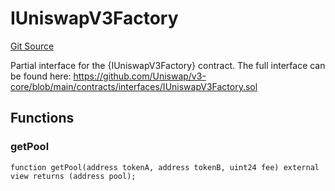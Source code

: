 # IUniswapV3Factory
[Git Source](https://github.com/FloorDAO/floor-v2/blob/fce0c6edadd90eef36eb24d13cfb5b386eeb9d00/src/contracts/pricing/UniswapV3PricingExecutor.sol)

Partial interface for the {IUniswapV3Factory} contract. The full interface can be found here:
https://github.com/Uniswap/v3-core/blob/main/contracts/interfaces/IUniswapV3Factory.sol


## Functions
### getPool


```solidity
function getPool(address tokenA, address tokenB, uint24 fee) external view returns (address pool);
```

